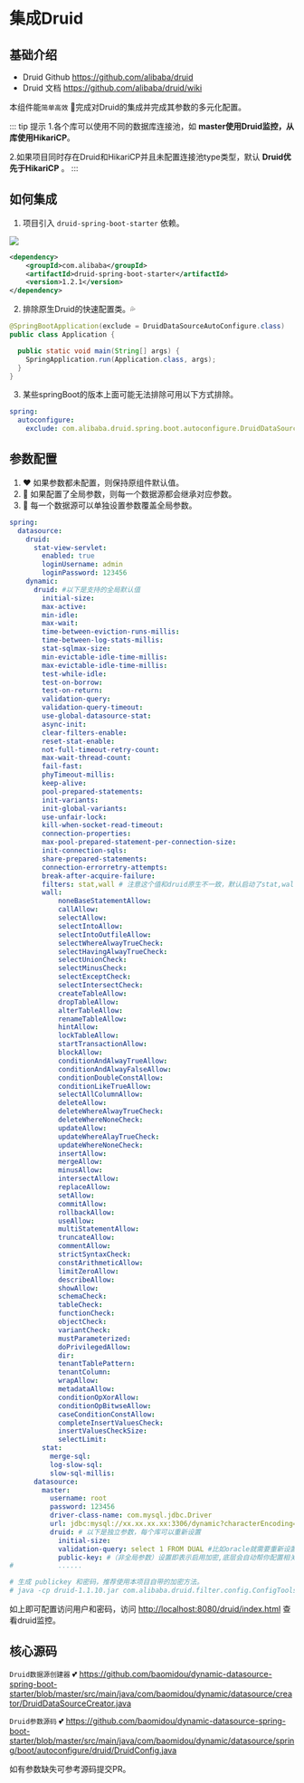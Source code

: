 # 集成Druid

## 基础介绍

- Druid Github <https://github.com/alibaba/druid>
- Druid 文档 <https://github.com/alibaba/druid/wiki>

本组件能```简单高效``` :cherry_blossom:完成对Druid的集成并完成其参数的多元化配置。

::: tip 提示
1.各个库可以使用不同的数据库连接池，如  **master使用Druid监控，从库使用HikariCP**。

2.如果项目同时存在Druid和HikariCP并且未配置连接池type类型，默认 **Druid优先于HikariCP** 。
:::

## 如何集成

1. 项目引入 `druid-spring-boot-starter` 依赖。
<a href="http://mvnrepository.com/artifact/com.alibaba/druid" target="_blank">
<img src="https://img.shields.io/maven-central/v/com.alibaba/druid.svg" ></a>

```xml
<dependency>
    <groupId>com.alibaba</groupId>
    <artifactId>druid-spring-boot-starter</artifactId>
    <version>1.2.1</version>
</dependency>
```

2. 排除原生Druid的快速配置类。:sweat_drops:

```java
@SpringBootApplication(exclude = DruidDataSourceAutoConfigure.class)
public class Application {

  public static void main(String[] args) {
    SpringApplication.run(Application.class, args);
  }
}
```

3. 某些springBoot的版本上面可能无法排除可用以下方式排除。

```yaml
spring:
  autoconfigure:
    exclude: com.alibaba.druid.spring.boot.autoconfigure.DruidDataSourceAutoConfigure
```

## 参数配置

1. :heart: 如果参数都未配置，则保持原组件默认值。
2. :yellow_heart: 如果配置了全局参数，则每一个数据源都会继承对应参数。 
3. :blue_heart: 每一个数据源可以单独设置参数覆盖全局参数。

```yaml
spring:
  datasource:
    druid:
      stat-view-servlet:
        enabled: true
        loginUsername: admin
        loginPassword: 123456
    dynamic:
      druid: #以下是支持的全局默认值
        initial-size:
        max-active:
        min-idle:
        max-wait:
        time-between-eviction-runs-millis:
        time-between-log-stats-millis:
        stat-sqlmax-size:
        min-evictable-idle-time-millis:
        max-evictable-idle-time-millis:
        test-while-idle:
        test-on-borrow:
        test-on-return:
        validation-query:
        validation-query-timeout:
        use-global-datasource-stat:
        async-init:
        clear-filters-enable:
        reset-stat-enable:
        not-full-timeout-retry-count:
        max-wait-thread-count:
        fail-fast:
        phyTimeout-millis:
        keep-alive:
        pool-prepared-statements:
        init-variants:
        init-global-variants:
        use-unfair-lock:
        kill-when-socket-read-timeout:
        connection-properties:
        max-pool-prepared-statement-per-connection-size:
        init-connection-sqls:
        share-prepared-statements:
        connection-errorretry-attempts:
        break-after-acquire-failure:
        filters: stat,wall # 注意这个值和druid原生不一致，默认启动了stat,wall
        wall:
            noneBaseStatementAllow:
            callAllow:
            selectAllow:
            selectIntoAllow:
            selectIntoOutfileAllow:
            selectWhereAlwayTrueCheck:
            selectHavingAlwayTrueCheck:
            selectUnionCheck:
            selectMinusCheck:
            selectExceptCheck:
            selectIntersectCheck:
            createTableAllow:
            dropTableAllow:
            alterTableAllow:
            renameTableAllow:
            hintAllow:
            lockTableAllow:
            startTransactionAllow:
            blockAllow:
            conditionAndAlwayTrueAllow:
            conditionAndAlwayFalseAllow:
            conditionDoubleConstAllow:
            conditionLikeTrueAllow:
            selectAllColumnAllow:
            deleteAllow:
            deleteWhereAlwayTrueCheck:
            deleteWhereNoneCheck:
            updateAllow:
            updateWhereAlayTrueCheck:
            updateWhereNoneCheck:
            insertAllow:
            mergeAllow:
            minusAllow:
            intersectAllow:
            replaceAllow:
            setAllow:
            commitAllow:
            rollbackAllow:
            useAllow:
            multiStatementAllow:
            truncateAllow:
            commentAllow:
            strictSyntaxCheck:
            constArithmeticAllow:
            limitZeroAllow:
            describeAllow:
            showAllow:
            schemaCheck:
            tableCheck:
            functionCheck:
            objectCheck:
            variantCheck:
            mustParameterized:
            doPrivilegedAllow:
            dir:
            tenantTablePattern:
            tenantColumn:
            wrapAllow:
            metadataAllow:
            conditionOpXorAllow:
            conditionOpBitwseAllow:
            caseConditionConstAllow:
            completeInsertValuesCheck:
            insertValuesCheckSize:
            selectLimit:
        stat:
          merge-sql:
          log-slow-sql:
          slow-sql-millis: 
      datasource:
        master:
          username: root
          password: 123456
          driver-class-name: com.mysql.jdbc.Driver
          url: jdbc:mysql://xx.xx.xx.xx:3306/dynamic?characterEncoding=utf8&useSSL=false
          druid: # 以下是独立参数，每个库可以重新设置
            initial-size:
            validation-query: select 1 FROM DUAL #比如oracle就需要重新设置这个
            public-key: #（非全局参数）设置即表示启用加密,底层会自动帮你配置相关的连接参数和filter，推荐使用本项目自带的加密方法。
#           ......

# 生成 publickey 和密码，推荐使用本项目自带的加密方法。
# java -cp druid-1.1.10.jar com.alibaba.druid.filter.config.ConfigTools youpassword
```

如上即可配置访问用户和密码，访问 <http://localhost:8080/druid/index.html> 查看druid监控。

## 核心源码

`Druid数据源创建器` :two_hearts: <https://github.com/baomidou/dynamic-datasource-spring-boot-starter/blob/master/src/main/java/com/baomidou/dynamic/datasource/creator/DruidDataSourceCreator.java>

`Druid参数源码` :two_hearts: <https://github.com/baomidou/dynamic-datasource-spring-boot-starter/blob/master/src/main/java/com/baomidou/dynamic/datasource/spring/boot/autoconfigure/druid/DruidConfig.java>

如有参数缺失可参考源码提交PR。

